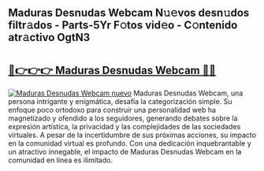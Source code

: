 ## Maduras Desnudas Webcam N𝚞𝚎vos desn𝚞dos filtr𝚊dos - Parts-5Yr F𝚘tos vid𝚎o - C𝚘ntenido atr𝚊ctivo OgtN3

# <h2><a href="http://mb4lki.tromn.icu/?c=Maduras+Desnudas+Webcam">🔗👉👉👉 Maduras Desnudas Webcam 🔗🔗</a></h2>

[![Maduras Desnudas Webcam nuevo](https://i.imgur.com/pEAQMta.gif)](http://mb4lki.tromn.icu/?c=Maduras+Desnudas+Webcam)
Maduras Desnudas Webcam, una persona intrigante y enigmática, desafía la categorización simple. Su enfoque poco ortodoxo para construir una personalidad web ha magnetizado y ofendido a los seguidores, generando debates sobre la expresión artística, la privacidad y las complejidades de las sociedades virtuales. A pesar de la incertidumbre de sus próximas acciones, su impacto en la comunidad virtual es profundo. Con una dedicación inquebrantable y un atractivo innegable, el impacto de Maduras Desnudas Webcam en la comunidad en línea es ilimitado.
